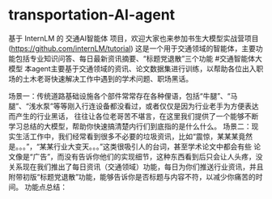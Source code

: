 # transportation-AI-agent
基于 InternLM 的 交通AI智能体 项目，欢迎大家也来参加书生大模型实战营项目(https://github.com/internLM/tutorial)
这是一个用于交通领域的智能体，主要功能包括专业知识问答、每日最新资讯摘要、“标题党退散”三个功能
#交通智能体大模型
本agent主要基于交通领域的资讯、论文数据集进行训练，以帮助各位出入职场的土木老哥快速解决工作中遇到的学术问题、职场黑话。

场景一：传统道路基础设施各个部件常常存在各种俚语，包括“牛腿”、“马腿”、“浅水泵”等等刚入行连设备都没看过，或者仅仅是因为行业老手为方便表达而产生的行业黑话，
往往让各位老哥苦不堪言，在这里我们提供了一个能够不断学习总结的大模型，帮助你快速搞清楚内行们到底指的是什么什么。
场景二：现实生活工作中，我们经常看到很多不必要的垃圾资讯，比如“震惊，某某某竟然是。。。”，“某某行业大变天。。。”这类很吸引人的台词，甚至学术论文中都会有些
论文像是“广告”，而没有告诉你他们的实现细节，这种东西看到后只会让人头疼，没关系现在我们推出了每日资讯（交通领域）功能，每日为你们推送行业资讯，并且附带初版“标题党退散”功能，能够告诉你是否标题与内容不符，以减少你痛苦的时间。
功能点总结：
